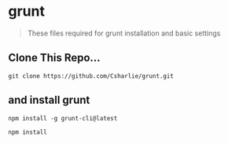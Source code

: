 # grunt
> These files required for grunt installation and basic settings

## Clone This Repo...

```shell
git clone https://github.com/Csharlie/grunt.git
```

## and install grunt 

```shell
npm install -g grunt-cli@latest
```

```shell
npm install
```